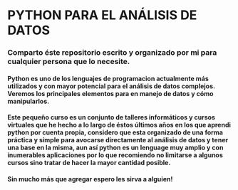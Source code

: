 # PYTHON PARA EL ANÁLISIS DE DATOS
### Comparto éste repositorio escrito y organizado por mi para cualquier persona que lo necesite. 
#### Python es uno de los lenguajes de programacion actualmente más utilizados y con mayor potencial para el análisis de datos complejos. Veremos los principales elementos para en manejo de datos y cómo manipularlos.
#### Este pequeño curso es un conjunto de talleres informáticos y cursos virtuales que he hecho a lo largo de éstos últimos años en los que aprendi python por cuenta propia, considero que esta organizado de una forma práctica y simple para avocarse directamente al análisis de datos y tener una base en la misma, aun así python es un lenguage muy amplio y con inumerables aplicaciones por lo que recomiendo no limitarse a algunos cursos sino tratar de hacer la mayor cantidad posible.
#### Sin mucho más que agregar espero les sirva a alguien!